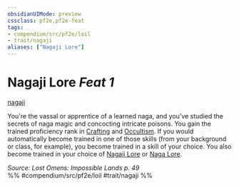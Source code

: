 ```yaml
---
obsidianUIMode: preview
cssclass: pf2e,pf2e-feat
tags:
- compendium/src/pf2e/loil
- trait/nagaji
aliases: ["Nagaji Lore"]
---
```

# Nagaji Lore  *Feat 1*  
[nagaji](rules/traits/nagaji-loil.md "Nagaji Ancestry & Heritage Trait")  


You're the vassal or apprentice of a learned naga, and you've studied the secrets of naga magic and concocting intricate poisons. You gain the trained proficiency rank in [Crafting](compendium/skills.md#Crafting) and [Occultism](compendium/skills.md#Occultism). If you would automatically become trained in one of those skills (from your background or class, for example), you become trained in a skill of your choice. You also become trained in your choice of [Nagaji Lore](compendium/skills.md#Lore) or [Naga Lore](compendium/skills.md#Lore).

*Source: Lost Omens: Impossible Lands p. 49*  
%% #compendium/src/pf2e/loil #trait/nagaji %%